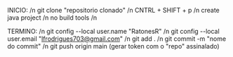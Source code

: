 INICIO: /n
git clone "repositorio clonado" /n
CNTRL + SHIFT + p /n
create java project /n
no build tools /n

TERMINO: /n
git config --local user.name "RatonesR" /n
git config --local user.email "lfrodrigues703@gmail.com" /n
git add . /n
git commit -m "nome do commit" /n
git push origin main  (gerar token com o "repo" assinalado)